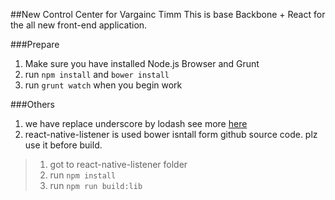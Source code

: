 ##New Control Center for Vargainc Timm
This is base Backbone + React for the all new front-end application.

###Prepare
1. Make sure you have installed Node.js Browser and Grunt
2. run `npm install` and `bower install`
3. run `grunt watch` when you begin work

###Others
1. we have replace underscore by lodash see more [here](https://lodash.com/docs)
2. react-native-listener is used bower isntall form github source code. plz use it before build. 
> 1. got to react-native-listener folder
> 2. run `npm install`
> 2. run `npm run build:lib`